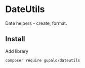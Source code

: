 DateUtils
=========

Date helpers - create, format.

Install
-------

Add library

    composer require gupalo/dateutils

